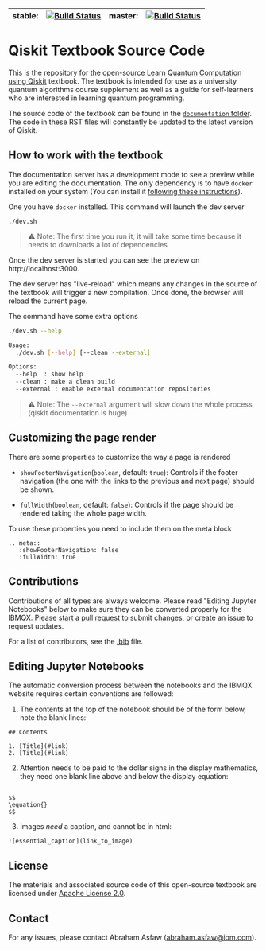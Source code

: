 
| stable: | [![Build Status](https://travis-ci.com/Qiskit/qiskit-textbook.svg?branch=stable)](https://travis-ci.com/Qiskit/qiskit-textbook) | master: | [![Build Status](https://travis-ci.com/Qiskit/qiskit-textbook.svg?branch=master)](https://travis-ci.com/Qiskit/qiskit-textbook) |
|---|---|---|---|

# Qiskit Textbook Source Code

This is the repository for the open-source [Learn Quantum Computation using Qiskit](http://community.qiskit.org/textbook) textbook. The textbook is intended for use as a university quantum algorithms course supplement as well as a guide for self-learners who are interested in learning quantum programming.

The source code of the textbook can be found in the [`documentation` folder](documentation/). The code in these RST files will constantly be updated to the latest version of Qiskit.

## How to work with the textbook

The documentation server has a development mode to see a preview while you are editing the documentation. The only dependency is to have `docker` installed on your system (You can install it [following these instructions](https://docs.docker.com/install/)).

One you have `docker` installed. This command will launch the dev server

```
./dev.sh
```

> ⚠️ Note: The first time you run it, it will take some time because it needs to downloads a lot of dependencies

Once the dev server is started you can see the preview on http://localhost:3000.

The dev server has "live-reload" which means any changes in the source of the textbook will trigger a new compilation. Once done, the browser will reload the current page.

The command have some extra options

```sh
./dev.sh --help

Usage:
  ./dev.sh [--help] [--clean --external]

Options:
  --help  : show help
  --clean : make a clean build
  --external : enable external documentation repositories
```

> ⚠️ Note: The `--external` argument will slow down the whole process (qiskit documentation is huge)

## Customizing the page render

There are some properties to customize the way a page is rendered

- `showFooterNavigation`(`boolean`, default: `true`): Controls if the footer navigation (the one with the links to the previous and next page) should be shown.

- `fullWidth`(`boolean`, default: `false`): Controls if the page should be rendered taking the whole page width.

To use these properties you need to include them on the meta block

```
.. meta::
   :showFooterNavigation: false
   :fullWidth: true
```

## Contributions
Contributions of all types are always welcome. Please read "Editing Jupyter Notebooks" below to make sure they can be converted properly for the IBMQX. Please [start a pull request](https://help.github.com/en/articles/creating-a-pull-request) to submit changes, or create an issue to request updates.

For a list of contributors, see the [.bib](https://github.com/Qiskit/qiskit-textbook/blob/master/content/qiskit-textbook.bib) file.

## Editing Jupyter Notebooks
The automatic conversion process between the notebooks and the IBMQX website requires certain conventions are followed:
1. The contents at the top of the notebook should be of the form below, note the blank lines:
```
## Contents

1. [Title](#link)
2. [Title](#link)

```
2. Attention needs to be paid to the dollar signs in the display mathematics, they need one blank line above and below the display equation:
```

$$
\equation{}
$$

```

3. Images _need_ a caption, and cannot be in html:
```
![essential_caption](link_to_image)
```

## License
The materials and associated source code of this open-source textbook are licensed under [Apache License 2.0](https://www.apache.org/licenses/LICENSE-2.0).

## Contact
For any issues, please contact Abraham Asfaw (abraham.asfaw@ibm.com).
